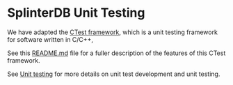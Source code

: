 # SplinterDB Unit Testing

We have adapted the [CTest framework](https://github.com/bvdberg/ctest),
which is a unit testing framework for software written in C/C++,

See this [README.md](https://github.com/bvdberg/ctest/blob/master/README.md)
file for a fuller description of the features of this CTest framework.

See [Unit testing](../../docs//unit-testing.md)
for more details on unit test development and unit testing.
